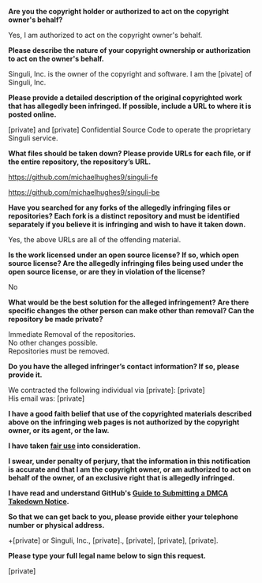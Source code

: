 **Are you the copyright holder or authorized to act on the copyright owner's behalf?**

Yes, I am authorized to act on the copyright owner's behalf.

**Please describe the nature of your copyright ownership or authorization to act on the owner's behalf.**

Singuli, Inc. is the owner of the copyright and software. I am the [pivate] of Singuli, Inc.

**Please provide a detailed description of the original copyrighted work that has allegedly been infringed. If possible, include a URL to where it is posted online.**

[private] and [private] Confidential Source Code to operate the proprietary Singuli service.

**What files should be taken down? Please provide URLs for each file, or if the entire repository, the repository’s URL.**

https://github.com/michaelhughes9/singuli-fe  

https://github.com/michaelhughes9/singuli-be  

**Have you searched for any forks of the allegedly infringing files or repositories? Each fork is a distinct repository and must be identified separately if you believe it is infringing and wish to have it taken down.**

Yes, the above URLs are all of the offending material.

**Is the work licensed under an open source license? If so, which open source license? Are the allegedly infringing files being used under the open source license, or are they in violation of the license?**

No

**What would be the best solution for the alleged infringement? Are there specific changes the other person can make other than removal? Can the repository be made private?**

Immediate Removal of the repositories.  
No other changes possible.  
Repositories must be removed.  

**Do you have the alleged infringer’s contact information? If so, please provide it.**

We contracted the following individual via [private]: [private]  
His email was: [private]  

**I have a good faith belief that use of the copyrighted materials described above on the infringing web pages is not authorized by the copyright owner, or its agent, or the law.**

**I have taken <a href="https://www.lumendatabase.org/topics/22">fair use</a> into consideration.**

**I swear, under penalty of perjury, that the information in this notification is accurate and that I am the copyright owner, or am authorized to act on behalf of the owner, of an exclusive right that is allegedly infringed.**

**I have read and understand GitHub's <a href="https://docs.github.com/articles/guide-to-submitting-a-dmca-takedown-notice/">Guide to Submitting a DMCA Takedown Notice</a>.**

**So that we can get back to you, please provide either your telephone number or physical address.**

+[private] or Singuli, Inc., [private]., [private], [private], [private].

**Please type your full legal name below to sign this request.**

[private]
